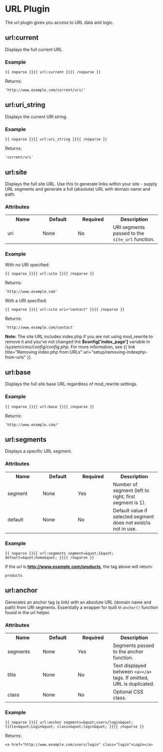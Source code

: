 # URL Plugin

The url plugin gives you access to URL data and logic.

## url:current

Displays the full current URL.

### Example

	{{ noparse }}{{ url:current }}{{ /noparse }}

Returns:

	'http://www.example.com/current/uri/'

## url:uri_string

Displays the current URI string.

### Example

	{{ noparse }}{{ url:uri_string }}{{ /noparse }}

Returns:

	'current/uri'

## url:site

Displays the full site URL. Use this to generate links within your site - supply URL segments and generate a full (absolute) URL with domain name and path.

### Attributes

<table cellpadding="0" cellspacing="0">
	<tbody>
		<tr>
			<th>Name</th>
			<th>Default</th>
			<th>Required</th>
			<th>Description</th>
		</tr>
		<tr>
			<td width="100">uri</td>
			<td width="100">None</td>
			<td width="100">No</td>
			<td>URI segments passed to the <code>site_url</code> function.</td>
		</tr>
	</tbody>
</table>

### Example

With no URI specified:

	{{ noparse }}{{ url:site }}{{ /noparse }}

Returns:

	'http://www.example.com'

With a URI specified:

	{{ noparse }}{{ url:site uri="contact" }}{{ /noparse }}

Returns:

	'http://www.example.com/contact'

<div class="tip"><strong>Note:</strong> The site URL includes index.php if you are not using mod_rewrite to remove it and you've not changed the <strong>$config['index_page']</strong> variable in <dfn>/system/cms/config/config.php</dfn>. For more information, see {{ link title="Removing index.php from URLs" uri="setup/removing-indexphp-from-urls" }}.</div>

## url:base

Displays the full site base URL regardless of mod_rewrite settings.

### Example

	{{ noparse }}{{ url:base }}{{ /noparse }}

Returns:

	'http://www.example.com/'

## url:segments

Displays a specific URL segment.

### Attributes

<table cellpadding="0" cellspacing="0">
	<tbody>
		<tr>
			<th width="100">Name</th>
			<th width="100">Default</th>
			<th width="100">Required</th>
			<th>Description</th>
		</tr>
		<tr>
			<td>segment</td>
			<td>None</td>
			<td>Yes</td>
			<td>Number of segment (left to right, first segment is 1).</td>
		</tr>
		<tr>
			<td>default</td>
			<td>None</td>
			<td>No</td>
			<td>Default value if selected segment does not exist/is not in use.</td>
		</tr>
	</tbody>
</table>

### Example

	{{ noparse }}{{ url:segments segment=&quot;1&quot; default=&quot;home&quot; }}{{ /noparse }}

If the url is __http://www.example.com/products__, the tag above will return:

	products

## url:anchor

Generates an anchor tag (a link) with an absolute URL (domain name and path) from URI segments. Essentially a wrapper for built in `anchor()` function found in the url helper.

### Attributes

<table cellpadding="0" cellspacing="0">
	<tbody>
		<tr>
			<th width="100">Name</th>
			<th width="100">Default</th>
			<th width="100">Required</th>
			<th>Description</th>
		</tr>
		<tr>
			<td>segments</td>
			<td>None</td>
			<td>Yes</td>
			<td>Segments passed to the anchor function.</td>
		</tr>
		<tr>
			<td>title</td>
			<td>None</td>
			<td>No</td>
			<td>Text displayed between <code>&lt;a&gt;&lt;/a&gt;</code> tags. If omitted, URL is duplicated.</td>
		</tr>
		<tr>
			<td>class</td>
			<td>None</td>
			<td>No</td>
			<td>Optional CSS class.</td>
		</tr>
	</tbody>
</table>

### Example

	{{ noparse }}{{ url:anchor segments=&quot;users/login&quot; title=&quot;Login&quot; class=&quot;login&quot; }}{{ /noparse }}
	
Returns:

	<a href="http://www.example.com/users/login" class="login">Login</a>
